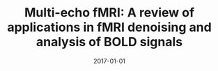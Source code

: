 ---
title: "Multi-echo fMRI: A review of applications in fMRI denoising and analysis of BOLD signals"
date: 2017-01-01
authors_string: Prantik Kundu, Valerie Voon, Priti Balchandani, Michael Lombardo, Benedikt Poser, Peter Bandettini
authors:
   - Prantik Kundu
   - Valerie Voon
   - Priti Balchandani
   - Michael Lombardo
   - Benedikt Poser
   - Peter Bandettini
author_ids:
   - prantik_kundu
   - peter_bandettini
journal: 'NeuroImage'
volume: 154
issue: 
pages: 59-80
book_title: ''
publisher: ''
abstract: ''
project_id: multi_echo
paper_url: http://linkinghub.elsevier.com/retrieve/pii/S1053811917302410
doi: 10.1016/j.neuroimage.2017.03.033
data_loc: ''
code_loc: ''
file: '/assets/publications//assets/publications/'
file_name: '/assets/publications/'
type: journal_article
pub_str: ' (2017) NeuroImage 154: 59-80'
layout: publication 
---